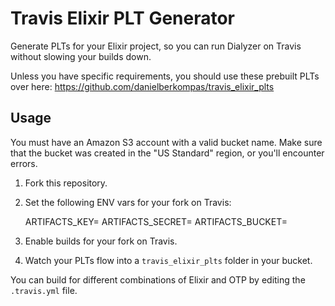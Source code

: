 # Travis Elixir PLT Generator

Generate PLTs for your Elixir project, so you can run Dialyzer on Travis without
slowing your builds down.

Unless you have specific requirements, you should use these prebuilt PLTs over
here:
<https://github.com/danielberkompas/travis_elixir_plts>

## Usage
You must have an Amazon S3 account with a valid bucket name. Make sure that the
bucket was created in the "US Standard" region, or you'll encounter errors.

1. Fork this repository.
2. Set the following ENV vars for your fork on Travis:

    ARTIFACTS_KEY=<AWS S3 Access Key>
    ARTIFACTS_SECRET=<AWS S3 Access Secret>
    ARTIFACTS_BUCKET=<AWS S3 Bucket Name>

3. Enable builds for your fork on Travis.
4. Watch your PLTs flow into a `travis_elixir_plts` folder in your bucket.

You can build for different combinations of Elixir and OTP by editing the
`.travis.yml` file.
